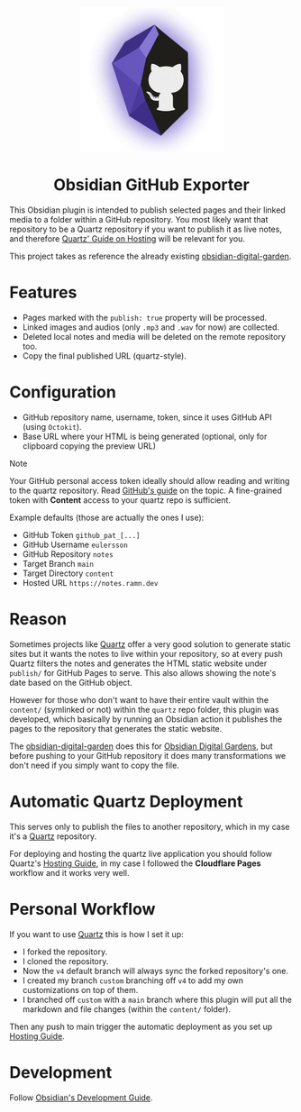 <div align="center">
  <picture>
    <img style="height: 256px" alt="obsidian-github-exporter Logo" src="./logo.png" />
  </picture>
  <h1>Obsidian GitHub Exporter</h1>
</div>

This Obsidian plugin is intended to publish selected pages and their linked
media to a folder within a GitHub repository. You most likely want that
repository to be a Quartz repository if you want to publish it as live notes,
and therefore [Quartz' Guide on
Hosting](https://quartz.jzhao.xyz/hosting#cloudflare-pages) will be relevant for
you.

This project takes as reference the already existing [obsidian-digital-garden](https://github.com/oleeskild/obsidian-digital-garden).

# Features

- Pages marked with the `publish: true` property will be processed.
- Linked images and audios (only `.mp3` and `.wav` for now) are collected.
- Deleted local notes and media will be deleted on the remote repository too.
- Copy the final published URL (quartz-style).

# Configuration

- GitHub repository name, username, token, since it uses GitHub API (using
`Octokit`).
- Base URL where your HTML is being generated (optional, only for clipboard
copying the preview URL)

> [!NOTE]
> Your GitHub personal access token ideally should allow reading and writing to
> the quartz repository. Read [GitHub's
> guide](https://docs.github.com/en/authentication/keeping-your-account-and-data-secure/managing-your-personal-access-tokens#creating-a-fine-grained-personal-access-token)
> on the topic. A fine-grained token with **Content** access to your quartz repo
> is sufficient.

Example defaults (those are actually the ones I use):

- GitHub Token `github_pat_[...]`
- GitHub Username `eulersson`
- GitHub Repository `notes`
- Target Branch `main`
- Target Directory `content`
- Hosted URL `https://notes.ramn.dev`

# Reason

Sometimes projects like [Quartz](https://quartz.jzhao.xyz/) offer a very good solution
to generate static sites but it wants the notes to live within your repository, so at
every push Quartz filters the notes and generates the HTML static website under `publish/`
for GitHub Pages to serve. This also allows showing  the note's date based on the GitHub
object.

However for those who don't want to have their entire vault within the
`content/` (symlinked or not) within the `quartz` repo folder, this plugin was
developed, which basically by running an Obsidian action it publishes the pages
to the repository that generates the static website.

The [obsidian-digital-garden](https://github.com/oleeskild/obsidian-digital-garden) does
this for [Obsidian Digital Gardens](https://dg-docs.ole.dev/), but before pushing to
your GitHub repository it does many transformations we don't need if you simply
want to copy the file.

# Automatic Quartz Deployment

This serves only to publish the files to another repository, which in my case
it's a [Quartz](https://quartz.jzhao.xyz/) repository.

For deploying and hosting the quartz live application you should follow Quartz's
[Hosting Guide](https://quartz.jzhao.xyz/hosting), in my case I followed the
**Cloudflare Pages** workflow and it works very well.

# Personal Workflow

If you want to use [Quartz](https://quartz.jzhao.xyz/) this is how I set it up:

- I forked the repository.
- I cloned the repository.
- Now the `v4` default branch will always sync the forked repository's one.
- I created my branch `custom` branching off `v4` to add my own customizations on top of them.
- I branched off `custom` with a `main` branch where this plugin will put all the markdown and file changes (within the
`content/` folder).

Then any push to main trigger the automatic deployment as you set up [Hosting
Guide](https://quartz.jzhao.xyz/hosting).

# Development

Follow [Obsidian's Development Guide](https://docs.obsidian.md/Plugins/Getting+started/Build+a+plugin).
